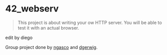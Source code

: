 # 42_webserv

> This project is about writing your ow HTTP server. You will be able to test it with an actual browser.

edit by diego

Group project done by [ngasco](https://github.com/nicolasgasco) and [dgerwig](https://github.com/diegogerwig).
